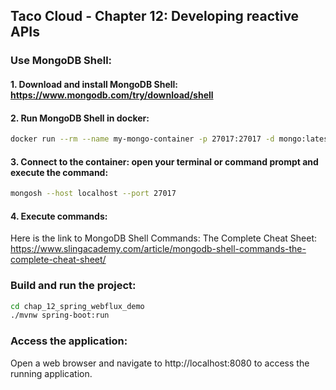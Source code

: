 ## Taco Cloud - Chapter 12: Developing reactive APIs

### Use MongoDB Shell:
#### 1. Download and install MongoDB Shell: https://www.mongodb.com/try/download/shell
#### 2. Run MongoDB Shell in docker:
```bash
docker run --rm --name my-mongo-container -p 27017:27017 -d mongo:latest
```
#### 3. Connect to the container: open your terminal or command prompt and execute the command:
```bash
mongosh --host localhost --port 27017
```
#### 4. Execute commands:
Here is the link to MongoDB Shell Commands: The Complete Cheat Sheet:
https://www.slingacademy.com/article/mongodb-shell-commands-the-complete-cheat-sheet/

### Build and run the project:
```bash
cd chap_12_spring_webflux_demo
./mvnw spring-boot:run
```

### Access the application:
Open a web browser and navigate to http://localhost:8080 to access the running application.

